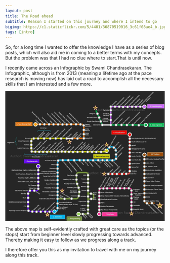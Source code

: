 ```yaml
---
layout: post
title: The Road ahead
subtitle: Reason I started on this journey and where I intend to go
bigimg: https://c1.staticflickr.com/5/4401/36870519016_3c61f08ae4_b.jpg
tags: [intro]
---
```


So, for a long time I wanted to offer the knowledge I have as a series of blog posts, which will also aid me in coming to a better terms with my concepts. But the problem was that I had no clue where to start.That is until now.

I recently came across an Infographic by Swami Chandrasekaran. The Infographic, although is from 2013 (meaning a lifetime ago at the pace research is moving now) has laid out a road to accomplish all the necessary skills that I am interested and a few more.

![(fig. 1)The Road to Data scientist.](/img/dstrack.jpg)

The above map is self-evidently crafted with great care as the topics (or the stops) start from beginner level slowly progressing towards advanced. Thereby making it easy to follow as we progress along a track.

I therefore offer you this as my invitation to travel with me on my journey along this track.
